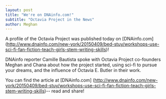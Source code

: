 ```yaml
---
layout: post
title: "We're on DNAinfo.com!"
subtitle: "Octavia Project in the News"
author: Meghan
---
```

A profile of the Octavia Project was published today on [DNAinfo.com]
(http://www.dnainfo.com/new-york/20150409/bed-stuy/workshops-use-sci-fi-fan-fiction-teach-girls-stem-writing-skills)! 

DNAinfo reporter Camille Bautista spoke with Octavia Project co-founders Meghan and Chana about how the project 
started, using sci-fi to pursue your dreams, and the influence of Octavia E. Butler in their work.

You can find the article at [DNAinfo.com]
(http://www.dnainfo.com/new-york/20150409/bed-stuy/workshops-use-sci-fi-fan-fiction-teach-girls-stem-writing-skills)--
read and share!
